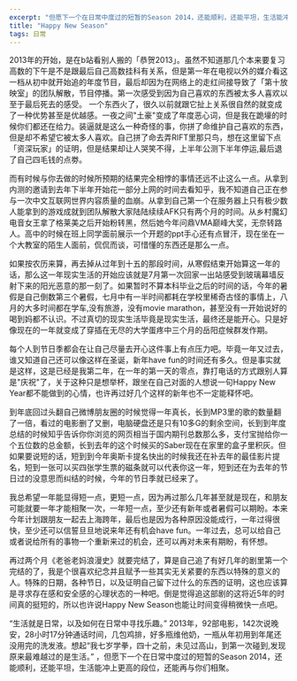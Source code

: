 ```yaml
---
excerpt: "但愿下一个在日常中度过的短暂的Season 2014，还能顺利，还能平坦，生活能冲上更高的段位，还能再与你们相聚。"
title: "Happy New Season"
tags: 日常
---
```


2013年的开始，是在b站看别人搬的「恭贺2013」。虽然不知道那几个本来要复习高数的下午是不是跟最后自己高数挂科有关系，但是第一年在电视以外的媒介看这一档从初中就开始追的年度节目，最后却因为在网络上的走红间接导致了「第十放映室」的团队解散，节目停播。第一次感受到因为自己喜欢的东西被太多人喜欢以至于最后死去的感受。
一个东西火了，很久以前就跟它扯上关系很自然的就变成了一种优势甚至是优越感。一夜之间"土豪"变成了年度恶心词，但是我在跪壕的时候你们都还在给力。装逼就是这么一种奇怪的事，你拼了命维护自己喜欢的东西，但是却不希望它被太多人喜欢。自己拼了命去弄RIFT里那只鸟，想在这里留下点「资深玩家」的证明，但是结果却让人哭笑不得，上半年公测下半年停运,最后退了自己四毛钱的点劵。

而有时候与你去做的时候所预期的结果完全相悖的事情还远不止这么一点。从拿到内测的邀请到去年下半年开始花一部分上网的时间去看知乎，我不知道自己正在参与一次中文互联网世界内容质量的血崩。从拿到自己第一个在服务器上只有极少数人能拿到的游戏成就到团队解散大家陆陆续续AFK只有两个月的时间。从乡村魔幻电音女王拿了格莱美之后开始粉转黑，然后她今年问鼎VMA巅峰大奖，无奈转路人。高中的时候在班上同学面前展示一个开题的ppt手心还有点冒汗，现在坐在一个大教室的陌生人面前，侃侃而谈，可惜懂的东西还是那么一点。

如果按农历来算，再去掉从过年到十五的那段时间，从寒假结束开始算这一年的话，那么这一年现实生活的开始应该就是7月第一次回家一出站感受到玻璃幕墙反射下来的阳光恶意的那一刻了。如果暂时不算本科毕业之后的时间的话，今年的暑假是自己倒数第三个暑假，七月中有一半时间都耗在学校里稀奇古怪的事情上，八月的大多时间都在学车,没有旅游，没有movie marathon，甚至没有一开始说好的喝到妈都不认识。不过真切的现实生活毕竟是现实生活，最终还是能开心。只是好像现在的一年就变成了穿插在无尽的大学蛋疼中三个月的岳阳症候群发作期。

每个人到节日季都会在让自己尽量去开心这件事上有点压力吧。毕竟一年又过去，谁又知道自己还可以像这样在圣诞，新年have fun的时间还有多久。但是事实就是这样，这是已经是我第二年，在一年的第一天的零点，靠打电话的方式跟别人算是"庆祝"了，关于这种只是想举杯，跟坐在自己对面的人想说一句Happy New Year都不能做到的心情，也许再过好几个这样的新年也不一定能释怀吧。

到年底回过头翻自己微博朋友圈的时候觉得一年真长，长到MP3里的歌的数量翻了一倍，看过的电影删了又删，电脑硬盘还是只有10多G的剩余空间，长到到年度总结的时候知乎告诉你你浏览的网页相当于国内期刊总数那么多，支付宝抛给你一个五位数的总金额，长到去年的这个时候买的Saber现在在家里的盒子里积灰。但如果要说短的话，短到到今年奥斯卡提名快出的时候我还在补去年的最佳影片提名，短到一张可以买四张学生票的磁条就可以代表你这一年，短到还在为去年的节日过的没意思而纠结的时候，今年的节日季就已经来了。

我总希望一年能显得短一点，更短一点，因为再过那么几年甚至就是现在，和朋友可能就要一年才能相聚一次，一年短一点，至少还有新年或者暑假可以期盼。本来今年计划跟朋友一起去上海跨年，最后也是因为各种原因没能成行，一年过得很快，至少还可以信誓旦旦地说来年还有机会have fun。一年过去，总可以给自己或者说给所有的事物一个重新来过的机会，还可以再对未来有期盼，有怀想。

再过两个月《老爸老妈浪漫史》就要完结了，算是自己追了有好几年的剧里第一个完结的了，我是个很喜欢纪念并且赋予一些其实无关紧要的东西以特殊的意义的人。特殊的日期，各种节日，以及证明自己留下过什么的东西的证明，这也应该算是寻求存在感和安全感的心理状态的一种吧。倒是觉得追这部剧的这将近5年的时间真的挺短的，所以也许说Happy New Season也能让时间变得稍微快一点吧。

“生活就是日常，以及如何在日常中寻找乐趣。” 2013年，92部电影，142次说晚安，28小时17分钟通话时间，几包鸡排，好多瓶维他奶，一瓶从年初用到年尾还没用完的洗发液。想起“我七岁学拳，四十之前，未见过高山，到第一次碰到,发现原来最难越过的是生活。” ，但愿下一个在日常中度过的短暂的Season 2014，还能顺利，还能平坦，生活能冲上更高的段位，还能再与你们相聚。
